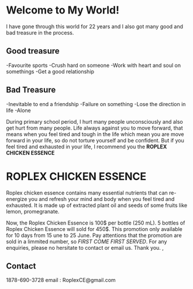 <h1>Welcome to My World!</h1> 
I have gone through this world for 22 years and I also got many good and bad treasure in the process.
<h2> Good treasure </h2>
-Favourite sports
-Crush hard on someone
-Work with heart and soul on somethings
-Get a good relationship
 <h2> Bad Treasure </h2>
-Inevitable to end a friendship
-Failure on something
-Lose the direction in life
-Alone
 
During primary school period, I hurt many people unconsciously and also get hurt from many people. Life always against you to move forward, that means when you feel tired and tough in the life which mean you are move forward in your life, so do not torture yourself and be confident. But if you feel tired and exhausted in your life, I recommend you the **ROPLEX CHICKEN ESSENCE** 

<h1> ROPLEX CHICKEN ESSENCE </h1>
Roplex chicken essence contains many essential nutrients that can re-energize you and refresh your mind and body when you feel tired and exhausted. It is made up of extracted plant oil and seeds of some fruits like lemon, promegranate. 

Now, the Roplex Chicken Essence is 100$ per bottle (250 mL). 5 bottles of Roplex Chicken Essence will sold for 450$. This promotion only available for 10 days from 15 une to 25 June. Pay attentions that the promotion are sold in a limmited number, so _FIRST COME FIRST SERVED_. For any enquiries, please no hersitate to contact or email us. Thank you.
,
<h2> Contact </h2>
1878-690-3728
email : RoplexCE@gmail.com

  


